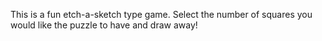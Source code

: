This is a fun etch-a-sketch type game.
Select the number of squares you would like the puzzle to have and draw away!